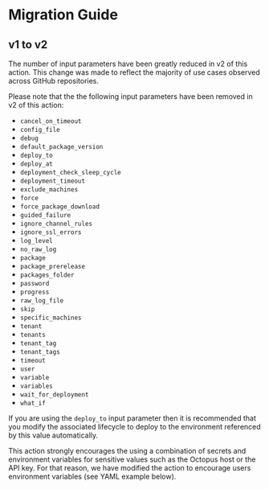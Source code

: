 # Migration Guide

## v1 to v2

The number of input parameters have been greatly reduced in v2 of this action. This change was made to reflect the majority of use cases observed across GitHub repositories.

Please note that the the following input parameters have been removed in v2 of this action:

- `cancel_on_timeout`
- `config_file`
- `debug`
- `default_package_version`
- `deploy_to`
- `deploy_at`
- `deployment_check_sleep_cycle`
- `deployment_timeout`
- `exclude_machines`
- `force`
- `force_package_download`
- `guided_failure`
- `ignore_channel_rules`
- `ignore_ssl_errors`
- `log_level`
- `no_raw_log`
- `package`
- `package_prerelease`
- `packages_folder`
- `password`
- `progress`
- `raw_log_file`
- `skip`
- `specific_machines`
- `tenant`
- `tenants`
- `tenant_tag`
- `tenant_tags`
- `timeout`
- `user`
- `variable`
- `variables`
- `wait_for_deployment`
- `what_if`

If you are using the `deploy_to` input parameter then it is recommended that you modify the associated lifecycle to deploy to the environment referenced by this value automatically.

This action strongly encourages the using a combination of secrets and environment variables for sensitive values such as the Octopus host or the API key. For that reason, we have modified the action to encourage users environment variables (see YAML example below).
